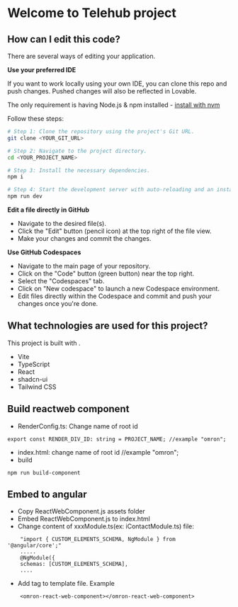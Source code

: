 # Welcome to Telehub project

## How can I edit this code?

There are several ways of editing your application.


**Use your preferred IDE**

If you want to work locally using your own IDE, you can clone this repo and push changes. Pushed changes will also be reflected in Lovable.

The only requirement is having Node.js & npm installed - [install with nvm](https://github.com/nvm-sh/nvm#installing-and-updating)

Follow these steps:

```sh
# Step 1: Clone the repository using the project's Git URL.
git clone <YOUR_GIT_URL>

# Step 2: Navigate to the project directory.
cd <YOUR_PROJECT_NAME>

# Step 3: Install the necessary dependencies.
npm i

# Step 4: Start the development server with auto-reloading and an instant preview.
npm run dev
```

**Edit a file directly in GitHub**

- Navigate to the desired file(s).
- Click the "Edit" button (pencil icon) at the top right of the file view.
- Make your changes and commit the changes.

**Use GitHub Codespaces**

- Navigate to the main page of your repository.
- Click on the "Code" button (green button) near the top right.
- Select the "Codespaces" tab.
- Click on "New codespace" to launch a new Codespace environment.
- Edit files directly within the Codespace and commit and push your changes once you're done.

## What technologies are used for this project?

This project is built with .

- Vite
- TypeScript
- React
- shadcn-ui
- Tailwind CSS 


## Build reactweb component
- RenderConfig.ts: Change name of root id
```code
export const RENDER_DIV_ID: string = PROJECT_NAME; //example "omron";
```

- index.html: change name of root id //example "omron";
- build
```code
npm run build-component
```

## Embed to angular
- Copy ReactWebComponent.js assets folder
- Embed ReactWebComponent.js to index.html
- Change content of xxxModule.ts(ex: iContactModule.ts) file: 
```code 
    "import { CUSTOM_ELEMENTS_SCHEMA, NgModule } from '@angular/core';"
    .....
    @NgModule({
    schemas: [CUSTOM_ELEMENTS_SCHEMA],
    ....
```

- Add tag to template file. Example 
```code
    <omron-react-web-component></omron-react-web-component>
```